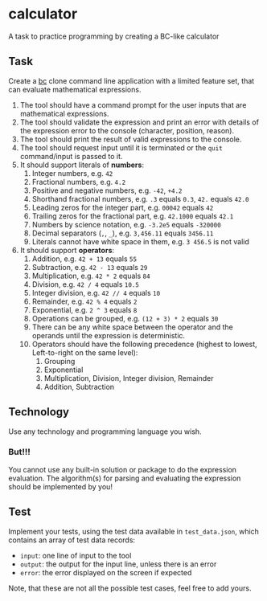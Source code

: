 # calculator

A task to practice programming by creating a BC-like calculator

## Task

Create a [bc](https://www.gnu.org/software/bc/manual/html_mono/bc.html) clone command line application with a limited feature set, that can evaluate mathematical expressions.

1. The tool should have a command prompt for the user inputs that are mathematical expressions.
2. The tool should validate the expression and print an error with details of the expression error to the console (character, position, reason).
3. The tool should print the result of valid expressions to the console.
4. The tool should request input until it is terminated or the `quit` command/input is passed to it.
5. It should support literals of **numbers**:
   1. Integer numbers, e.g. `42`
   2. Fractional numbers, e.g. `4.2`
   3. Positive and negative numbers, e.g. `-42`, `+4.2`
   4. Shorthand fractional numbers, e.g. `.3` equals `0.3`, `42.` equals `42.0`
   5. Leading zeros for the integer part, e.g. `00042` equals `42`
   6. Trailing zeros for the fractional part, e.g. `42.1000` equals `42.1`
   7. Numbers by science notation, e.g. `-3.2e5` equals `-320000`
   8. Decimal separators (`,`, `_`), e.g. `3,456.11` equals `3456.11`
   9. Literals cannot have white space in them, e.g. `3 456.5` is not valid
6. It should support **operators**:
   1. Addition, e.g. `42 + 13` equals `55`
   2. Subtraction, e.g. `42 - 13` equals `29`
   3. Multiplication, e.g. `42 * 2` equals `84`
   4. Division, e.g. `42 / 4` equals `10.5`
   5. Integer division, e.g. `42 // 4` equals `10`
   6. Remainder, e.g. `42 % 4` equals `2`
   7. Exponential, e.g. `2 ^ 3` equals `8`
   8. Operations can be grouped, e.g. `(12 + 3) * 2` equals `30`
   9. There can be any white space between the operator and the operands until the expression is deterministic.
   10. Operators should have the following precedence (highest to lowest, Left-to-right on the same level):
       1.  Grouping
       2.  Exponential
       3.  Multiplication, Division, Integer division, Remainder
       4.  Addition, Subtraction

## Technology

Use any technology and programming language you wish.

### But!!!

You cannot use any built-in solution or package to do the expression evaluation. The algorithm(s) for parsing and evaluating the expression should be implemented by you! 

## Test

Implement your tests, using the test data available in `test_data.json`, which contains an array of test data records:
* `input`: one line of input to the tool
* `output`: the output for the input line, unless there is an error
* `error`: the error displayed on the screen if expected

Note, that these are not all the possible test cases, feel free to add yours.